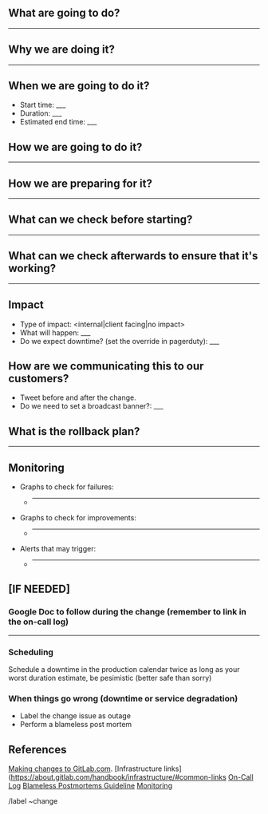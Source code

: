## What are going to do?
___

## Why we are doing it?
___

## When we are going to do it?

* Start time: ___
* Duration: ___
* Estimated end time: ___

## How we are going to do it?
___

## How we are preparing for it?
___

## What can we check before starting?
___

## What can we check afterwards to ensure that it's working?
___

## Impact

* Type of impact: <internal|client facing|no impact>
* What will happen: ___
* Do we expect downtime? (set the override in pagerduty): ___

## How are we communicating this to our customers?

* Tweet before and after the change.
* Do we need to set a broadcast banner?: ___

## What is the rollback plan?
___

## Monitoring

* Graphs to check for failures:
  * ___
* Graphs to check for improvements:
  * ___
* Alerts that may trigger:
  * ___

## [IF NEEDED]

### Google Doc to follow during the change (remember to link in the on-call log)
___

### Scheduling

Schedule a downtime in the production calendar twice as long as your worst duration estimate, be pesimistic (better safe than sorry)

### When things go wrong (downtime or service degradation)

* Label the change issue as outage
* Perform a blameless post mortem

## References

[Making changes to GitLab.com](https://about.gitlab.com/handbook/infrastructure/#making-changes-to-gitlabcom).
[Infrastructure links](https://about.gitlab.com/handbook/infrastructure/#common-links
[On-Call Log](https://docs.google.com/document/d/1nWDqjzBwzYecn9Dcl4hy1s4MLng_uMq-8yGRMxtgK6M/edit#)
[Blameless Postmortems Guideline](https://about.gitlab.com/handbook/infrastructure/#postmortems)
[Monitoring](http://monitor.gitlab.net)

/label ~change
